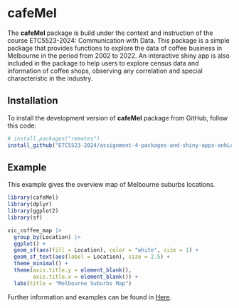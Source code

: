 
<!-- README.md is generated from README.Rmd. Please edit that file -->

# cafeMel

<!-- badges: start -->
<!-- badges: end -->

The **cafeMel** package is build under the context and instruction of
the course ETC5523-2024: Communication with Data. This package is a
simple package that provides functions to explore the data of coffee
business in Melbourne in the period from 2002 to 2022. An interactive
shiny app is also included in the package to help users to explore
census data and information of coffee shops, observing any correlation
and special characteristic in the industry.

## Installation

To install the development version of **cafeMel** package from GitHub,
follow this code:

``` r
# install.packages("remotes")
install_github("ETC5523-2024/assignment-4-packages-and-shiny-apps-anhLe68")
```

## Example

This example gives the overview map of Melbourne suburbs locations.

``` r
library(cafeMel)
library(dplyr)
library(ggplot2)
library(sf)

vic_coffee_map |> 
  group_by(Location) |>
  ggplot() +
  geom_sf(aes(fill = Location), color = "white", size = 1) +
  geom_sf_text(aes(label = Location), size = 2.5) +
  theme_minimal() +
  theme(axis.title.y = element_blank(), 
        axis.title.x = element_blank()) +
  labs(title = "Melbourne Suburbs Map")
```

Further information and examples can be found in
[Here](https://etc5523-2024.github.io/assignment-4-packages-and-shiny-apps-anhLe68/).
